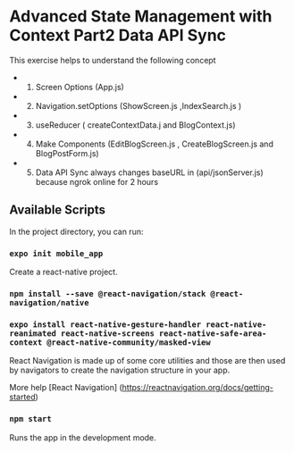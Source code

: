 # Advanced State Management with Context Part2 Data API Sync

This exercise helps to understand the following concept

- 1. Screen Options (App.js)
- 2. Navigation.setOptions (ShowScreen.js ,IndexSearch.js )
- 3. useReducer ( createContextData.j and BlogContext.js)
- 4. Make Components (EditBlogScreen.js , CreateBlogScreen.js and BlogPostForm.js)
- 5. Data API Sync always changes baseURL in (api/jsonServer.js) because ngrok online for 2 hours

## Available Scripts

In the project directory, you can run:

### `expo init mobile_app`

Create a react-native project.

### `npm install --save @react-navigation/stack @react-navigation/native`

### `expo install react-native-gesture-handler react-native-reanimated react-native-screens react-native-safe-area-context @react-native-community/masked-view`

React Navigation is made up of some core utilities and those are then used by navigators to create the navigation structure in your app.

More help [React Navigation] (https://reactnavigation.org/docs/getting-started)

### `npm start`

Runs the app in the development mode.<br />
